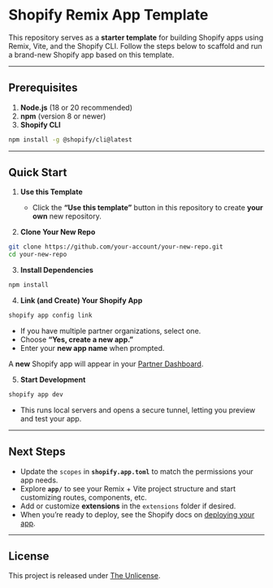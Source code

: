 # Shopify Remix App Template

This repository serves as a **starter template** for building Shopify apps using Remix, Vite, and the Shopify CLI. Follow the steps below to scaffold and run a brand-new Shopify app based on this template.

---

## Prerequisites

1. **Node.js** (18 or 20 recommended)  
2. **npm** (version 8 or newer)  
3. **Shopify CLI**  

```bash
npm install -g @shopify/cli@latest
```

---

## Quick Start

1. **Use this Template**  
   - Click the **“Use this template”** button in this repository to create **your own** new repository.

2. **Clone Your New Repo**  

```bash
git clone https://github.com/your-account/your-new-repo.git 
cd your-new-repo
```

3. **Install Dependencies**  

```bash
npm install
```

4. **Link (and Create) Your Shopify App**

```bash
shopify app config link
```

- If you have multiple partner organizations, select one.  
- Choose **“Yes, create a new app.”**  
- Enter your **new app name** when prompted.  

A **new** Shopify app will appear in your [Partner Dashboard](https://partners.shopify.com/).

5. **Start Development**

```bash
shopify app dev
```

- This runs local servers and opens a secure tunnel, letting you preview and test your app.

---

## Next Steps

- Update the `scopes` in **`shopify.app.toml`** to match the permissions your app needs.  
- Explore **`app/`** to see your Remix + Vite project structure and start customizing routes, components, etc.  
- Add or customize **extensions** in the `extensions` folder if desired.  
- When you’re ready to deploy, see the Shopify docs on [deploying your app](https://shopify.dev/docs/apps).

---

## License

This project is released under [The Unlicense](https://unlicense.org/).
